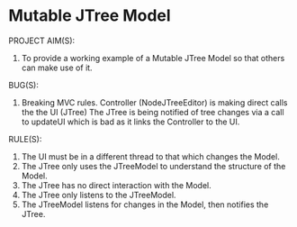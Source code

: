 Mutable JTree Model
===================

PROJECT AIM(S):

1. To provide a working example of a Mutable JTree Model so that others can make use of it.

BUG(S):

1. Breaking MVC rules. Controller (NodeJTreeEditor) is making direct calls the the UI (JTree) The JTree is being notified of tree changes via a call to updateUI which is bad as it links the Controller to the UI.

RULE(S):

1. The UI must be in a different thread to that which changes the Model.
2. The JTree only uses the JTreeModel to understand the structure of the Model.
3. The JTree has no direct interaction with the Model.
4. The JTree only listens to the JTreeModel.
5. The JTreeModel listens for changes in the Model, then notifies the JTree.

